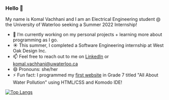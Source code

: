 ### Hello 👋

<!--
**komalvachhani/komalvachhani** is a ✨ _special_ ✨ repository because its `README.md` (this file) appears on your GitHub profile. 

Here are some ideas to get you started:
- 🔭 I’m currently working on ...
- 🌱 I’m currently learning ...
- 👯 I’m looking to collaborate on ...
- 🤔 I’m looking for help with ...
- 💬 Ask me about ...
- 📫 How to reach me: ...
- 😄 Pronouns: ...
- ⚡ Fun fact: ...
-->

My name is Komal Vachhani and I am an Electrical Engineering student @ the University of Waterloo seeking a Summer 2022 Internship!

- 🌱 I’m currently working on my personal projects + learning more about programming as I go.
- ☀️ This summer, I completed a Software Engineering internship at West Oak Design Inc.
- 📫 Feel free to reach out to me on [LinkedIn](https://www.linkedin.com/in/komalvachhani/) or komal.vachhani@uwaterloo.ca
- 😄 Pronouns: she/her
- ⚡ Fun fact: I programmed my [first website](https://twitter.com/MsLRichards/status/673905591081967616?s=20) in Grade 7 titled "All About Water Pollution" using HTML/CSS and Komodo IDE!

<!-- [![Most Used Languages](https://github-readme-stats.vercel.app/api/top-langs/?username=komalvachhani&layout=compact&count_private=true)](https://github.com/anuraghazra/github-readme-stats) -->

[![Top Langs](https://github-readme-stats.vercel.app/api/top-langs/?username=komalvachhani&layout=compact)](https://github.com/anuraghazra/github-readme-stats)
